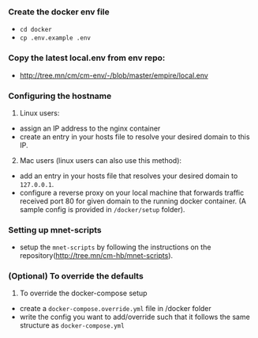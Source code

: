### Create the docker env file
- `cd docker`
- `cp .env.example .env`

### Copy the latest local.env from env repo:
- http://tree.mn/cm/cm-env/-/blob/master/empire/local.env

### Configuring the hostname
1. Linux users:
- assign an IP address to the nginx container
- create an entry in your hosts file to resolve your desired domain to this IP.

2. Mac users (linux users can also use this method):
- add an entry in your hosts file that resolves your desired domain to `127.0.0.1`.
- configure a reverse proxy on your local machine that forwards traffic received port 80 for given domain to the running docker container. (A sample config is provided in `/docker/setup` folder).

### Setting up mnet-scripts
- setup the `mnet-scripts` by following the instructions on the repository(http://tree.mn/cm-hb/mnet-scripts).


### (Optional) To override the defaults
1. To override the docker-compose setup
-  create a `docker-compose.override.yml` file in /docker folder
-  write the config you want to add/override such that it follows the same structure as `docker-compose.yml`